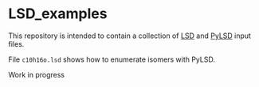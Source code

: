 # LSD_examples

This repository is intended to contain
a collection of
[LSD](http://www.univ-reims.fr/LSD)
and
[PyLSD](http://eos.univ-reims.fr/LSD/JmnSoft/PyLSD/)
input files.

File `c10h16o.lsd` shows how to enumerate isomers with PyLSD.

Work in progress
